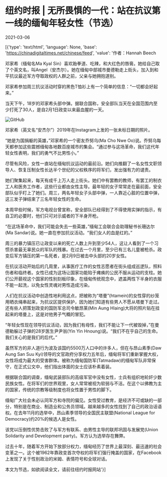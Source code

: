 # 纽约时报 | 无所畏惧的一代：站在抗议第一线的缅甸年轻女性（节选）

2021-03-06

[{'type': 'text/html', 'language': None, 'base': 'https://chinadigitaltimes.net/chinese/feed', 'value': '作者：Hannah Beech

邓家希（缅甸名Ma Kyal Sin）喜欢跆拳道、吃辣，和大红色的唇膏。她给自己取了个英文名，叫Angel（安杰尔）。她在缅甸中部城市曼德勒走上街头，加入到和平抗议最近军方夺取政权的人群之前，父亲与她拥抱道别。

邓家希参加周三抗议活动时穿的黑色T恤衫上有一个简单的信息：“一切都会好起来。”

当天下午，18岁的邓家希头部中弹。据联合国称，安全部队当天在全国范围内至少打死了30人，是自2月1日政变以来最血腥的一天。

![GitHub](https://chinadigitaltimes.net/chinese/files/2021/03/post-663288-60430892e3d2f.)

邓家希（英文名“安杰尔”）2019年在Instagram上发的一张未标日期的照片。

“她是为国捐躯的英雄，”邓家希的一个密友乔努乌(Ma Cho Nwe Oo)说。乔努乌每天都参加这些震撼缅甸各地数百座城市的集会。“通过参与这场革命，我们这代年轻女性表明，我们的勇气不比男性小。”

尽管有风险，女性一直站在缅甸抗议运动的最前沿。她们向推翻了一名女性文职领导人、恢复压制女性长达半个世纪的父权秩序的将军们，发出强有力的谴责。

她们聚集起来，每天有成千上万人走上街头。她们中有罢教的教师，有罢工的制衣工人和医务工作者，这些行业都由女性主导。最年轻的女子常常走在最前面，安全部队似乎盯上了她们。周三，两名年轻女子头部中弹，一人靠近心脏的位置中弹，这三发子弹结束了三名年轻女性的生命。

本周早些时候，军方电视台曾宣称，安全部队已经得到了不得使用实弹的指示，有自卫的必要时，他们只可对示威者的下半身开枪。

“在这场革命中，我们可能会失去一些英雄，”缅甸工会联合会助理秘书长珊达尔(Ma Sandar)说。她一直在参加抗议活动。“我们女人的血是红的。”

周三的暴力镇压已让政变以来的死亡人数上升到至少54人，这让人看到了一个习惯杀害最无辜民众的军队的残暴。在过去一个月里，至少已有三名儿童被枪杀。政变后军方镇压的第一名死者，是2月9日被击中头部的20岁女性。

在抗议活动开始后的几周里，从事医疗工作的女性志愿者在街头组成巡逻队，照料伤者和临终者。女性已成为这场让国家功能陷于瘫痪的公民不服从运动的支柱。她们公开藐视这个国家的性别刻板印象，在缅甸传统观念中，遮盖两性下半身的衣服不能一起洗，以免女性灵魂对男性造成污染。

人们在抗议活动中创造性地利用这点，把被称为“塔曼”(htamein)的女性穿的纱笼用晒衣绳串起来，为抗议区提供保护，因为她们知道有些男人不愿从塔曼下走过。还有些人把策划政变的国防军总司令敏昂莱(Min Aung Hlaing)大将的照片贴在挂起来的塔曼上，这是对他男子气概的冒犯。

“年轻女性现在领导抗议活动，因为我们有母性，我们不能让下一代被毁掉，”在曼德勒躲过子弹的28岁医生尹尹翁(Yin Yin Hnoung)说。“我们不在乎自己的生命。我们关心的是我们的后代。”

虽然军方的非人道行为波及该国约5500万人口中的许多人，但在与昂山素季(Daw Aung San Suu Kyi)领导的文官政府分享权力五年后，缅甸将军们重新掌握大权，女性将成为最大的受害群体。被称为缅甸国防军(Tatmadaw)的缅甸军队非常保守，在正式公文中，他们指出体面的女士应该朴素着装。

根据联合国的调查，缅甸武装部队的高级军官中没有女性，士兵有组织地轮奸少数民族女性。在将军们的世界观里，女人常常被视为软弱与不洁。在这个以佛教为主的国家，传统的宗教等级制度也将女性置于男性的脚下。

缅甸广大社会未必认同军方和寺院的偏见。女性受过教育，是经济不可或缺的一部分，特别是在商业、制造业和公务员领域。越来越多的女性找到了自己的政治话语权。在去年11月的选举中，昂山素季领导的全国民主联盟(National League for Democracy)约20%的候选人是女性。

该党以压倒性优势击败了与军方有联系、由男性主导的联邦巩固与发展党(Union Solidarity and Development party)。军方认为选举存在舞弊。

过去十年，随着军方开始下放部分权力，缅甸经历了世界上最深刻、最迅速的社会变革之一。这个被1962年靠政变首次夺权的将军们强行掩盖的国家，在Facebook上发现了关于性别政治的米姆、表情符号和全球对话。

本文为节选，如欲阅读全文，请前往纽约时报网站'}]